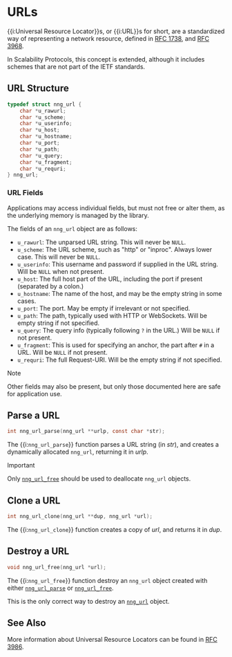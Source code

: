 # URLs

{{i:Universal Resource Locator}}s, or {{i:URL}}s for short, are a standardized
way of representing a network resource,
defined in [RFC 1738](https://datatracker.ietf.org/doc/html/rfc1738),
and [RFC 3968](https://datatracker.ietf.org/doc/html/rfc3986).

In Scalability Protocols, this concept is extended, although it includes schemes
that are not part of the IETF standards.

## URL Structure

```c
typedef struct nng_url {
    char *u_rawurl;
    char *u_scheme;
    char *u_userinfo;
    char *u_host;
    char *u_hostname;
    char *u_port;
    char *u_path;
    char *u_query;
    char *u_fragment;
    char *u_requri;
} nng_url;
```

### URL Fields

Applications may access individual fields, but must not free or
alter them, as the underlying memory is managed by the library.

The fields of an `nng_url` object are as follows:

- `u_rawurl`: The unparsed URL string. This will never be `NULL`.
- `u_scheme`: The URL scheme, such as "http" or "inproc". Always lower case. This will never be `NULL`.
- `u_userinfo`: This username and password if supplied in the URL string. Will be `NULL` when not present.
- `u_host`: The full host part of the URL, including the port if present (separated by a colon.)
- `u_hostname`: The name of the host, and may be the empty string in some cases.
- `u_port`: The port. May be empty if irrelevant or not specified.
- `u_path`: The path, typically used with HTTP or WebSockets. Will be empty string if not specified.
- `u_query`: The query info (typically following `?` in the URL.) Will be `NULL` if not present.
- `u_fragment`: This is used for specifying an anchor, the part after `#` in a URL. Will be `NULL` if not present.
- `u_requri`: The full Request-URI. Will be the empty string if not specified.

> [!NOTE]
> Other fields may also be present, but only those documented here are safe for application use.

## Parse a URL

```c
int nng_url_parse(nng_url **urlp, const char *str);
```

The {{i:`nng_url_parse`}} function parses a URL string (in _str_),
and creates a dynamically allocated `nng_url`, returning it in _urlp_.

> [!IMPORTANT]
> Only [`nng_url_free`] should be used to deallocate `nng_url` objects.

## Clone a URL

```c
int nng_url_clone(nng_url **dup, nng_url *url);
```

The {{i:`nng_url_clone`}} function creates a copy of _url_, and returns it in _dup_.

## Destroy a URL

```c
void nng_url_free(nng_url *url);
```

The {{i:`nng_url_free`}} function destroy an `nng_url` object created with
either [`nng_url_parse`] or [`nng_url_free`].

This is the only correct way to destroy an [`nng_url`] object.

## See Also

More information about Universal Resource Locators can be found in
[RFC 3986](https://tools.ietf.org/html/rfc3986).

[`nng_url`]: #url-structure
[`nng_url_parse`]: #parse-a-url
[`nng_url_free`]: #destroy-a-url
